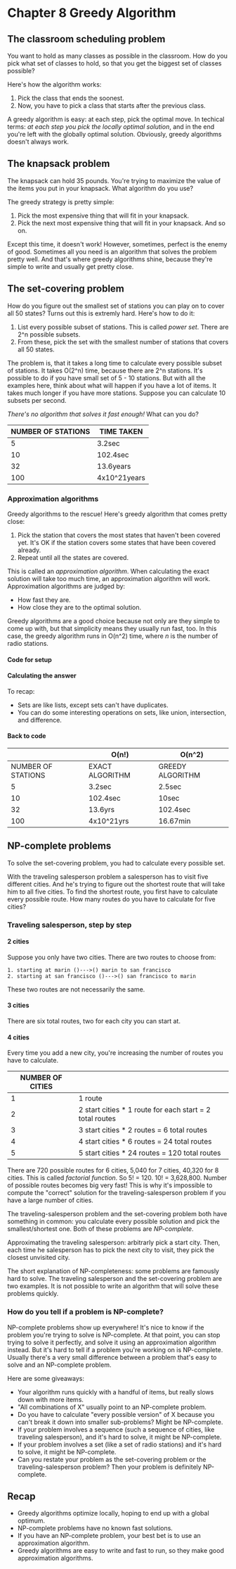 # Chapter 8 Greedy Algorithm

## The classroom scheduling problem

You want to hold as many classes as possible in the classroom. How do you pick what set of classes to hold, so that you get the biggest set of classes possible?

Here's how the algorithm works:

1. Pick the class that ends the soonest.
2. Now, you have to pick a class that starts after the previous class.

A greedy algorithm is easy: at each step, pick the optimal move. In techical terms: *at each step you pick the locally optimal solution*, and in the end you're left with the globally optimal solution. Obviously, greedy algorithms doesn't always work.

## The knapsack problem

The knapsack can hold 35 pounds. You're trying to maximize the value of the items you put in your knapsack. What algorithm do you use?

The greedy strategy is pretty simple:

1. Pick the most expensive thing that will fit in your knapsack.
2. Pick the next most expensive thing that will fit in your knapsack. And so on.

Except this time, it doesn't work! However, sometimes, perfect is the enemy of good. Sometimes all you need is an algorithm that solves the problem pretty well. And that's where greedy algorithms shine, because they're simple to write and usually get pretty close.

## The set-covering problem

How do you figure out the smallest set of stations you can play on to cover all 50 states? Turns out this is extremly hard. Here's how to do it:

1. List every possible subset of stations. This is called *power set*. There are 2^n possible subsets.
2. From these, pick the set with the smallest number of stations that covers all 50 states.

The problem is, that it takes a long time to calculate every possible subset of stations. It takes O(2^n) time, because there are 2^n stations. It's possible to do if you have small set of 5 - 10 stations. But with all the examples here, think about what will happen if you have a lot of items. It takes much longer if you have more stations. Suppose you can calculate 10 subsets per second.

*There's no algorithm that solves it fast enough!* What can you do?

| NUMBER OF STATIONS | TIME TAKEN   |
|--------------------|--------------|
| 5                  | 3.2sec       |
| 10                 | 102.4sec     |
| 32                 | 13.6years    |
| 100                | 4x10^21years |

### Approximation algorithms

Greedy algorithms to the rescue! Here's greedy algorithm that comes pretty close:

1. Pick the station that covers the most states that haven't been covered yet. It's OK if the station covers some states that have been covered already.
2. Repeat until all the states are covered.

This is called an *approximation algorithm*. When calculating the exact solution will take too much time, an approximation algorithm will work. Approximation algorithms are judged by:

- How fast they are.
- How close they are to the optimal solution.

Greedy algorithms are a good choice because not only are they simple to come up with, but that simplicity means they usually run fast, too. In this case, the greedy algorithm runs in O(n^2) time, where *n* is the number of radio stations.

#### Code for setup

#### Calculating the answer

To recap:

- Sets are like lists, except sets can't have duplicates.
- You can do some interesting operations on sets, like union, intersection, and difference.

#### Back to code

|                    | O(n!)           | O(n^2)           |
|--------------------|-----------------|------------------|
| NUMBER OF STATIONS | EXACT ALGORITHM | GREEDY ALGORITHM |
| 5                  | 3.2sec          | 2.5sec           |
| 10                 | 102.4sec        | 10sec            |
| 32                 | 13.6yrs         | 102.4sec         |
| 100                | 4x10^21yrs      | 16.67min         |

## NP-complete problems

To solve the set-covering problem, you had to calculate every possible set.

With the traveling salesperson problem a salesperson has to visit five different cities. And he's trying to figure out the shortest route that will take him to all five cities. To find the shortest route, you first have to calculate every possible route. How many routes do you have to calculate for five cities?

### Traveling salesperson, step by step

#### 2 cities

Suppose you only have two cities. There are two routes to choose from:

    1. starting at marin ()--->() marin to san francisco
    2. starting at san francisco ()--->() san francisco to marin

These two routes are not necessarily the same.

#### 3 cities

There are six total routes, two for each city you can start at.

#### 4 cities

Every time you add a new city, you're increasing the number of routes you have to calculate.

| NUMBER OF CITIES |                                                          |
|------------------|----------------------------------------------------------|
| 1                | 1 route                                                  |
| 2                | 2 start cities * 1 route for each start = 2 total routes |
| 3                | 3 start cities * 2 routes = 6 total routes               |
| 4                | 4 start cities * 6 routes = 24 total routes              |
| 5                | 5 start cities * 24 routes = 120 total routes            |

There are 720 possible routes for 6 cities, 5,040 for 7 cities, 40,320 for 8 cities. This is called *factorial function*. So 5! = 120. 10! = 3,628,800. Number of possible routes becomes big very fast! This is why it's impossible to compute the "correct" solution for the traveling-salesperson problem if you have a large number of cities.

The traveling-salesperson problem and the set-covering problem both have something in common: you calculate every possible solution and pick the smallest/shortest one. Both of these problems are *NP-complete*.

Approximating the traveling salesperson: arbitrarly pick a start city. Then, each time he salesperson has to pick the next city to visit, they pick the closest unvisited city.

The short explanation of NP-completeness: some problems are famously hard to solve. The traveling salesperson and the set-covering problem are two examples. It is not possible to write an algorithm that will solve these problems quickly.

### How do you tell if a problem is NP-complete?

NP-complete problems show up everywhere! It's nice to know if the problem you're trying to solve is NP-complete. At that point, you can stop trying to solve it perfectly, and solve it using an approximation algorithm instead. But it's hard to tell if a problem you're working on is NP-complete. Usually there's a very small difference between a problem that's easy to solve and an NP-complete problem.

Here are some giveaways:

- Your algorithm runs quickly with a handful of items, but really slows down with more items.
- "All combinations of X" usually point to an NP-complete problem.
- Do you have to calculate "every possible version" of X because you can't break it down into smaller sub-problems? Might be NP-complete.
- If your problem involves a sequence (such a sequence of cities, like traveling salesperson), and it's hard to solve, it might be NP-complete.
- If your problem involves a set (like a set of radio stations) and it's hard to solve, it might be NP-complete.
- Can you restate your problem as the set-covering problem or the traveling-salesperson problem? Then your problem is definitely NP-complete.

## Recap

- Greedy algorithms optimize locally, hoping to end up with a global optimum.
- NP-complete problems have no known fast solutions.
- If you have an NP-complete problem, your best bet is to use an approximation algorithm.
- Greedy algorithms are easy to write and fast to run, so they make good approximation algorithms.

